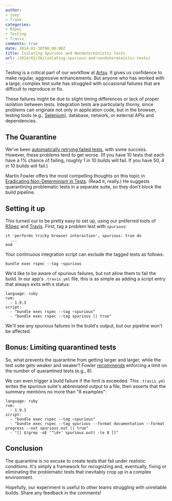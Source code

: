 ```yaml
---
author:
- joey
- frank
categories:
- RSpec
- Testing
- Travis
comments: true
date: 2014-01-30T00:00:00Z
title: Isolating Spurious and Nondeterministic Tests
url: /2014/01/30/isolating-spurious-and-nondeterministic-tests/
---
```


Testing is a critical part of our workflow at [Artsy](https://artsy.net). It gives us confidence to make regular, aggressive enhancements. But anyone who has worked with a large, complex test suite has struggled with occasional failures that are difficult to reproduce or fix.

These failures might be due to slight timing differences or lack of proper isolation between tests. Integration tests are particularly thorny, since problems can originate not only in application code, but in the browser, testing tools (e.g., [Selenium](http://docs.seleniumhq.org/)), database, network, or external APIs and dependencies.

## The Quarantine

We've been [automatically retrying failed tests](http://artsy.github.io/blog/2012/05/15/how-to-organize-over-3000-rspec-specs-and-retry-test-failures/), with some success. However, these problems tend to get worse. (If you have 10 tests that each have a 1% chance of failing, roughly 1 in 10 builds will fail. If you have 50, 4 in 10 builds will fail.)

Martin Fowler offers the most compelling thoughts on this topic in [Eradicating Non-Determinism in Tests](http://martinfowler.com/articles/nonDeterminism.html). (Read it, really.) He suggests quarantining problematic tests in a separate suite, so they don't block the build pipeline.

<!--more-->

## Setting it up

This turned out to be pretty easy to set up, using our preferred tools of [RSpec](https://relishapp.com/rspec) and [Travis](http://travis-ci.com/). First, tag a problem test with `spurious`:

    it 'performs tricky browser interaction', spurious: true do
      ...
    end

Your continuous integration script can exclude the tagged tests as follows:

    bundle exec rspec --tag ~spurious

We'd like to be aware of spurious failures, but not allow them to fail the build. In our app's `.travis.yml` file, this is as simple as adding a script entry that always exits with `0` status:

    language: ruby
    rvm:
      - 1.9.3
    script:
      - "bundle exec rspec --tag ~spurious"
      - "bundle exec rspec --tag spurious || true"

We'll see any spurious failures in the build's output, but our pipeline won't be affected.

## Bonus: Limiting quarantined tests

So, what prevents the quarantine from getting larger and larger, while the test suite gets weaker and weaker? Fowler [recommends](http://martinfowler.com/articles/nonDeterminism.html#Quarantine) enforcing a limit on the number of quarantined tests (e.g., 8).

We can even trigger a build failure if the limit is exceeded. This `.travis.yml` writes the spurious suite's abbreviated output to a file, then asserts that the summary mentions no more than "8 examples":

    language: ruby
    rvm:
      - 1.9.3
    script:
      - "bundle exec rspec --tag ~spurious"
      - "bundle exec rspec --tag spurious --format documentation --format progress --out spurious.out || true"
      - "[[ $(grep -oE '^\d+' spurious.out) -le 8 ]]"

## Conclusion

The quarantine is no excuse to create tests that fail under realistic conditions. It's simply a framework for recognizing and, eventually, fixing or eliminating the problematic tests that inevitably crop up in a complex environment.

Hopefully, our experiment is useful to other teams struggling with unreliable builds. Share any feedback in the comments!
